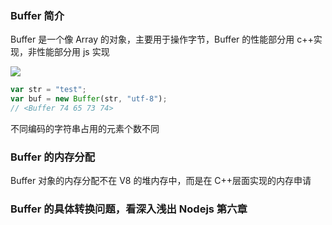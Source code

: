 ### Buffer 简介

Buffer 是一个像 Array 的对象，主要用于操作字节，Buffer 的性能部分用 c++实现，非性能部分用 js 实现

![](https://www.xiesmallxie.cn/202204140958197.png)

```js
var str = "test";
var buf = new Buffer(str, "utf-8");
// <Buffer 74 65 73 74>
```

不同编码的字符串占用的元素个数不同

### Buffer 的内存分配

Buffer 对象的内存分配不在 V8 的堆内存中，而是在 C++层面实现的内存申请

### Buffer 的具体转换问题，看深入浅出 Nodejs 第六章
